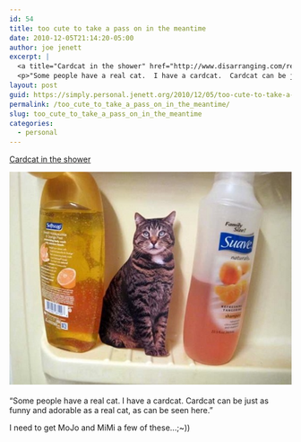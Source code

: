 ```yaml
---
id: 54
title: too cute to take a pass on in the meantime
date: 2010-12-05T21:14:20-05:00
author: joe jenett
excerpt: |
  <a title="Cardcat in the shower" href="http://www.disarranging.com/review/archives/003008.php">Cardcat in the shower</a> <p><span style="display:inline"><img alt="cardcat_shower.jpg" src="../images/cardcat_shower.jpg" style="text-align:center;display:block;margin:0 auto 20px"></span></p>
  <p>"Some people have a real cat.  I have a cardcat.  Cardcat can be just as funny and adorable as a real cat, as can be seen here."</p> <p>I need to get MoJo and MiMi a few of these...;~))</p>
layout: post
guid: https://simply.personal.jenett.org/2010/12/05/too-cute-to-take-a-pass-on-in-the-meantime/
permalink: /too_cute_to_take_a_pass_on_in_the_meantime/
slug: too_cute_to_take_a_pass_on_in_the_meantime
categories:
  - personal
---
```

[Cardcat in the shower](http://www.disarranging.com/review/archives/003008.php "Cardcat in the shower") 

<span style="display:inline"><img alt="cardcat_shower.jpg" src="../images/cardcat_shower.jpg" style="text-align:center;display:block;margin:0 auto 20px" /></span>

&#8220;Some people have a real cat. I have a cardcat. Cardcat can be just as funny and adorable as a real cat, as can be seen here.&#8221;

I need to get MoJo and MiMi a few of these...;~))
